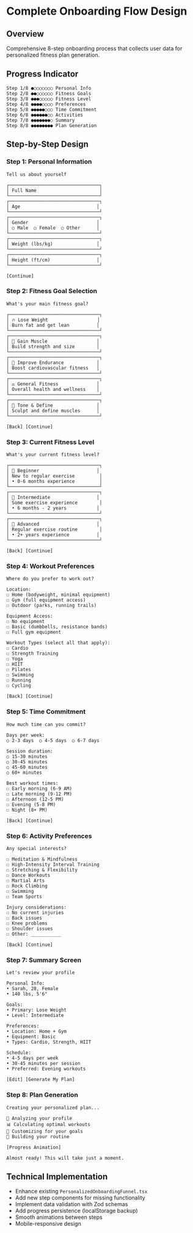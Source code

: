 # Complete Onboarding Flow Design

## Overview
Comprehensive 8-step onboarding process that collects user data for personalized fitness plan generation.

## Progress Indicator
```
Step 1/8 ●○○○○○○○ Personal Info
Step 2/8 ●●○○○○○○ Fitness Goals  
Step 3/8 ●●●○○○○○ Fitness Level
Step 4/8 ●●●●○○○○ Preferences
Step 5/8 ●●●●●○○○ Time Commitment
Step 6/8 ●●●●●●○○ Activities
Step 7/8 ●●●●●●●○ Summary
Step 8/8 ●●●●●●●● Plan Generation
```

## Step-by-Step Design

### Step 1: Personal Information
```
Tell us about yourself

┌─────────────────────────────────┐
│ Full Name                       │
└─────────────────────────────────┘
┌─────────────────────────────────┐
│ Age                            │
└─────────────────────────────────┘
┌─────────────────────────────────┐
│ Gender                         │
│ ○ Male  ○ Female  ○ Other      │
└─────────────────────────────────┘
┌─────────────────────────────────┐
│ Weight (lbs/kg)                │
└─────────────────────────────────┘
┌─────────────────────────────────┐
│ Height (ft/cm)                 │
└─────────────────────────────────┘

[Continue]
```

### Step 2: Fitness Goal Selection
```
What's your main fitness goal?

┌─────────────────────────────────┐
│ 🔥 Lose Weight                  │
│ Burn fat and get lean          │
└─────────────────────────────────┘
┌─────────────────────────────────┐
│ 💪 Gain Muscle                  │
│ Build strength and size        │
└─────────────────────────────────┘
┌─────────────────────────────────┐
│ 🏃 Improve Endurance            │
│ Boost cardiovascular fitness   │
└─────────────────────────────────┘
┌─────────────────────────────────┐
│ ⚖️ General Fitness              │
│ Overall health and wellness    │
└─────────────────────────────────┘
┌─────────────────────────────────┐
│ 🎯 Tone & Define                │
│ Sculpt and define muscles      │
└─────────────────────────────────┘

[Back] [Continue]
```

### Step 3: Current Fitness Level
```
What's your current fitness level?

┌─────────────────────────────────┐
│ 🌱 Beginner                     │
│ New to regular exercise         │
│ • 0-6 months experience         │
└─────────────────────────────────┘
┌─────────────────────────────────┐
│ 🚀 Intermediate                 │
│ Some exercise experience        │
│ • 6 months - 2 years           │
└─────────────────────────────────┘
┌─────────────────────────────────┐
│ 💎 Advanced                     │
│ Regular exercise routine        │
│ • 2+ years experience          │
└─────────────────────────────────┘

[Back] [Continue]
```

### Step 4: Workout Preferences
```
Where do you prefer to work out?

Location:
☐ Home (bodyweight, minimal equipment)
☐ Gym (full equipment access)
☐ Outdoor (parks, running trails)

Equipment Access:
☐ No equipment
☐ Basic (dumbbells, resistance bands)
☐ Full gym equipment

Workout Types (select all that apply):
☐ Cardio
☐ Strength Training
☐ Yoga
☐ HIIT
☐ Pilates
☐ Swimming
☐ Running
☐ Cycling

[Back] [Continue]
```

### Step 5: Time Commitment
```
How much time can you commit?

Days per week:
○ 2-3 days  ○ 4-5 days  ○ 6-7 days

Session duration:
○ 15-30 minutes
○ 30-45 minutes  
○ 45-60 minutes
○ 60+ minutes

Best workout times:
☐ Early morning (6-9 AM)
☐ Late morning (9-12 PM)
☐ Afternoon (12-5 PM)
☐ Evening (5-8 PM)
☐ Night (8+ PM)

[Back] [Continue]
```

### Step 6: Activity Preferences
```
Any special interests?

☐ Meditation & Mindfulness
☐ High-Intensity Interval Training
☐ Stretching & Flexibility
☐ Dance Workouts
☐ Martial Arts
☐ Rock Climbing
☐ Swimming
☐ Team Sports

Injury considerations:
☐ No current injuries
☐ Back issues
☐ Knee problems
☐ Shoulder issues
☐ Other: ___________

[Back] [Continue]
```

### Step 7: Summary Screen
```
Let's review your profile

Personal Info:
• Sarah, 28, Female
• 140 lbs, 5'6"

Goals:
• Primary: Lose Weight
• Level: Intermediate

Preferences:
• Location: Home + Gym
• Equipment: Basic
• Types: Cardio, Strength, HIIT

Schedule:
• 4-5 days per week
• 30-45 minutes per session
• Preferred: Evening workouts

[Edit] [Generate My Plan]
```

### Step 8: Plan Generation
```
Creating your personalized plan...

🧠 Analyzing your profile
📊 Calculating optimal workouts  
🎯 Customizing for your goals
💪 Building your routine

[Progress Animation]

Almost ready! This will take just a moment.
```

## Technical Implementation
- Enhance existing `PersonalizedOnboardingFunnel.tsx`
- Add new step components for missing functionality
- Implement data validation with Zod schemas
- Add progress persistence (localStorage backup)
- Smooth animations between steps
- Mobile-responsive design

